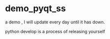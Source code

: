 # demo_pyqt_ss
a demo , I will update every day until it has down.


python develop is a process of releasing yourself